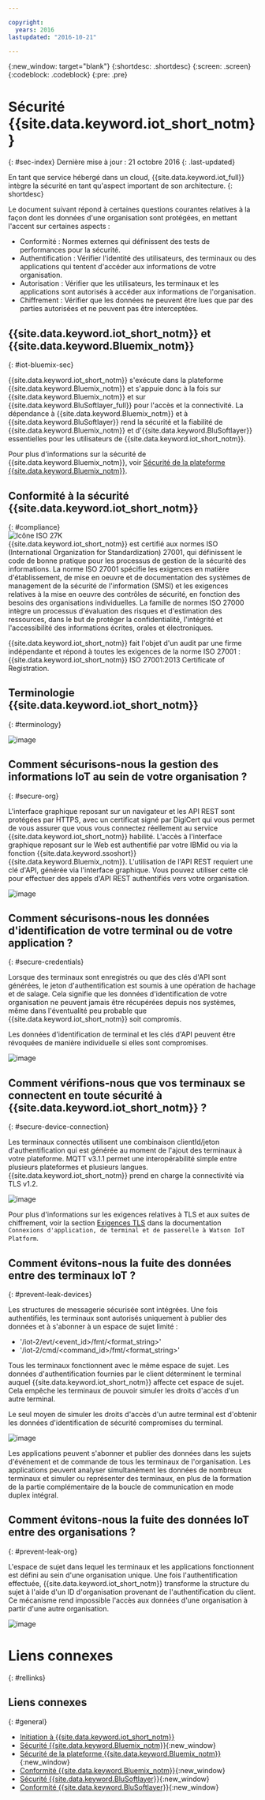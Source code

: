 ```yaml
---

copyright:
  years: 2016
lastupdated: "2016-10-21"

---
```


{:new_window: target="blank"}
{:shortdesc: .shortdesc}
{:screen: .screen}
{:codeblock: .codeblock}
{:pre: .pre}


# Sécurité {{site.data.keyword.iot_short_notm}}
{: #sec-index}
Dernière mise à jour : 21 octobre 2016
{: .last-updated}

En tant que service hébergé dans un cloud, {{site.data.keyword.iot_full}} intègre la sécurité en tant qu'aspect important de son architecture.
{: shortdesc}

Le document suivant répond à certaines questions courantes relatives à la façon dont les données d'une organisation sont protégées, en mettant l'accent sur certaines aspects :

* Conformité : Normes externes qui définissent des tests de performances pour la sécurité.
* Authentification : Vérifier l'identité des utilisateurs, des terminaux ou des applications qui tentent d'accéder aux informations de votre organisation.
* Autorisation : Vérifier que les utilisateurs, les terminaux et les applications sont autorisés à accéder aux informations de l'organisation.
* Chiffrement : Vérifier que les données ne peuvent être lues que par des parties autorisées et ne peuvent pas être interceptées.

## {{site.data.keyword.iot_short_notm}} et {{site.data.keyword.Bluemix_notm}}
{: #iot-bluemix-sec}

{{site.data.keyword.iot_short_notm}} s'exécute dans la plateforme {{site.data.keyword.Bluemix_notm}} et s'appuie donc à la fois sur {{site.data.keyword.Bluemix_notm}} et sur {{site.data.keyword.BluSoftlayer_full}} pour l'accès et la connectivité. La dépendance à {{site.data.keyword.Bluemix_notm}} et à {{site.data.keyword.BluSoftlayer}} rend la sécurité et la fiabilité de {{site.data.keyword.Bluemix_notm}} et d'{{site.data.keyword.BluSoftlayer}} essentielles pour les utilisateurs de {{site.data.keyword.iot_short_notm}}. 

Pour plus d'informations sur la sécurité de {{site.data.keyword.Bluemix_notm}}, voir [Sécurité de la plateforme {{site.data.keyword.Bluemix_notm}}](https://console.ng.bluemix.net/docs/security/index.html#platform-security).

## Conformité à la sécurité {{site.data.keyword.iot_short_notm}}
{: #compliance}  
![Icône ISO 27K](../../images/icon_iso27k1.png "ISO 27K icon")   
{{site.data.keyword.iot_short_notm}} est certifié aux normes ISO (International Organization for Standardization) 27001, qui définissent le code de bonne pratique pour les processus de gestion de la sécurité des informations. La norme ISO 27001 spécifie les exigences en matière d'établissement, de mise en oeuvre et de documentation des systèmes de management de la sécurité de l'information (SMSI) et les exigences relatives à la mise en oeuvre des contrôles de sécurité, en fonction des besoins des organisations individuelles. La famille de normes ISO 27000 intègre un processus d'évaluation des risques et d'estimation des ressources, dans le but de protéger la confidentialité, l'intégrité et l'accessibilité des informations écrites, orales et électroniques.

{{site.data.keyword.iot_short_notm}} fait l'objet d'un audit par une firme indépendante et répond à toutes les exigences de la norme ISO 27001 : {{site.data.keyword.iot_short_notm}} ISO 27001:2013 Certificate of Registration.


## Terminologie {{site.data.keyword.iot_short_notm}}
{: #terminology}

![image](terminology_platform.svg)


## Comment sécurisons-nous la gestion des informations IoT au sein de votre organisation ?
{: #secure-org}

L'interface graphique reposant sur un navigateur et les API REST sont protégées par HTTPS, avec un certificat signé par DigiCert qui vous permet de vous assurer que vous vous connectez réellement au service {{site.data.keyword.iot_short_notm}} habilité. L'accès à l'interface graphique reposant sur le Web est authentifié par votre IBMid ou via la fonction {{site.data.keyword.ssoshort}} {{site.data.keyword.Bluemix_notm}}. L'utilisation de l'API REST requiert une clé d'API, générée via l'interface graphique. Vous pouvez utiliser cette clé pour effectuer des appels d'API REST authentifiés vers votre organisation.

![image](management_platform.svg)


## Comment sécurisons-nous les données d'identification de votre terminal ou de votre application ?
{: #secure-credentials}

Lorsque des terminaux sont enregistrés ou que des clés d'API sont générées, le jeton d'authentification est soumis à une opération de hachage et de salage. Cela signifie que les données d'identification de votre organisation ne peuvent jamais être récupérées depuis nos systèmes, même dans l'éventualité peu probable que {{site.data.keyword.iot_short_notm}} soit compromis.

Les données d'identification de terminal et les clés d'API peuvent être révoquées de manière individuelle si elles sont compromises.

![image](authentication_platform.svg)

## Comment vérifions-nous que vos terminaux se connectent en toute sécurité à {{site.data.keyword.iot_short_notm}} ?
{: #secure-device-connection}

Les terminaux connectés utilisent une combinaison clientId/jeton d'authentification qui est générée au moment de l'ajout des terminaux à votre plateforme. MQTT v3.1.1 permet une interopérabilité simple entre plusieurs plateformes et plusieurs langues. {{site.data.keyword.iot_short_notm}} prend en charge la connectivité via TLS v1.2.

![image](connectivity_platform.svg)

Pour plus d'informations sur les exigences relatives à TLS et aux suites de chiffrement, voir la section [Exigences TLS](https://console.ng.bluemix.net/docs/services/IoT/reference/security/connect_devices_apps_gw.html#tls_requirements) dans la documentation `Connexions d'application, de terminal et de passerelle à Watson IoT Platform`. 

## Comment évitons-nous la fuite des données entre des terminaux IoT ?
{: #prevent-leak-devices}

Les structures de messagerie sécurisée sont intégrées. Une fois authentifiés, les terminaux sont autorisés uniquement à publier des données et à s'abonner à un espace de sujet limité :

* '/iot-2/evt/<event_id>/fmt/<format_string>'
* '/iot-2/cmd/<command_id>/fmt/<format_string>'

Tous les terminaux fonctionnent avec le même espace de sujet. Les données d'authentification fournies par le client déterminent le terminal auquel {{site.data.keyword.iot_short_notm}}  affecte cet espace de sujet.  Cela empêche les terminaux de pouvoir simuler les droits d'accès d'un autre terminal.

Le seul moyen de simuler les droits d'accès d'un autre terminal est d'obtenir les données d'identification de sécurité compromises du terminal.


![image](device_scope_platform.svg)


Les applications peuvent s'abonner et publier des données dans les sujets d'événement et de commande de tous les terminaux de l'organisation. Les applications peuvent analyser simultanément les données de nombreux terminaux et simuler ou représenter des terminaux, en plus de la formation de la partie complémentaire de la boucle de communication en mode duplex intégral.


## Comment évitons-nous la fuite des données IoT entre des organisations ?
{: #prevent-leak-org}

L'espace de sujet dans lequel les terminaux et les applications fonctionnent est défini au sein d'une organisation unique. Une fois l'authentification effectuée, {{site.data.keyword.iot_short_notm}} transforme la structure du sujet à l'aide d'un ID d'organisation provenant de l'authentification du client. Ce mécanisme rend impossible l'accès aux données d'une organisation à partir d'une autre organisation.

![image](org_scope_platform.svg)

# Liens connexes
{: #rellinks}
## Liens connexes
{: #general}
* [Initiation à {{site.data.keyword.iot_short_notm}}](https://console.ng.bluemix.net/docs/services/IoT/index.html)
* [Sécurité {{site.data.keyword.Bluemix_notm}}](https://console.ng.bluemix.net/docs/security/index.html#security){:new_window}
* [Sécurité de la plateforme {{site.data.keyword.Bluemix_notm}}](https://console.ng.bluemix.net/docs/security/index.html#platform-security){:new_window}
* [Conformité {{site.data.keyword.Bluemix_notm}}](https://console.ng.bluemix.net/docs/security/index.html#compliance){:new_window}
* [Sécurité {{site.data.keyword.BluSoftlayer}}](http://www.softlayer.com/security){:new_window}
* [Conformité {{site.data.keyword.BluSoftlayer}}](http://www.softlayer.com/compliance){:new_window}
